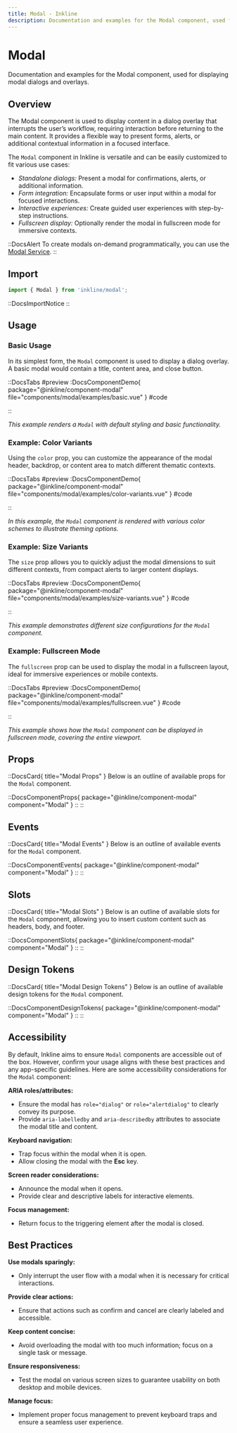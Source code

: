 ```yaml
---
title: Modal - Inkline
description: Documentation and examples for the Modal component, used for displaying modal dialogs and overlays.
---
```


# Modal

Documentation and examples for the Modal component, used for displaying modal dialogs and overlays.

## Overview

The Modal component is used to display content in a dialog overlay that interrupts the user’s workflow, requiring interaction before returning to the main content. It provides a flexible way to present forms, alerts, or additional contextual information in a focused interface.

The `Modal` component in Inkline is versatile and can be easily customized to fit various use cases:
- *Standalone dialogs:* Present a modal for confirmations, alerts, or additional information.
- *Form integration:* Encapsulate forms or user input within a modal for focused interactions.
- *Interactive experiences:* Create guided user experiences with step-by-step instructions.
- *Fullscreen display:* Optionally render the modal in fullscreen mode for immersive contexts.

::DocsAlert
To create modals on-demand programmatically, you can use the [Modal Service](/docs/services/modal).
::

## Import

```ts
import { Modal } from 'inkline/modal';
```

::DocsImportNotice
::

## Usage

### Basic Usage

In its simplest form, the `Modal` component is used to display a dialog overlay. A basic modal would contain a title, content area, and close button.

::DocsTabs
#preview
:DocsComponentDemo{ package="@inkline/component-modal" file="components/modal/examples/basic.vue" }
#code
<!-- :DocsCode{ package="@inkline/component-modal" file="components/modal/examples/basic.vue" } -->
::

*This example renders a `Modal` with default styling and basic functionality.*

### Example: Color Variants

Using the `color` prop, you can customize the appearance of the modal header, backdrop, or content area to match different thematic contexts.

::DocsTabs
#preview
:DocsComponentDemo{ package="@inkline/component-modal" file="components/modal/examples/color-variants.vue" }
#code
<!-- :DocsCode{ package="@inkline/component-modal" file="components/modal/examples/color-variants.vue" } -->
::

*In this example, the `Modal` component is rendered with various color schemes to illustrate theming options.*

### Example: Size Variants

The `size` prop allows you to quickly adjust the modal dimensions to suit different contexts, from compact alerts to larger content displays.

::DocsTabs
#preview
:DocsComponentDemo{ package="@inkline/component-modal" file="components/modal/examples/size-variants.vue" }
#code
<!-- :DocsCode{ package="@inkline/component-modal" file="components/modal/examples/size-variants.vue" } -->
::

*This example demonstrates different size configurations for the `Modal` component.*

### Example: Fullscreen Mode

The `fullscreen` prop can be used to display the modal in a fullscreen layout, ideal for immersive experiences or mobile contexts.

::DocsTabs
#preview
:DocsComponentDemo{ package="@inkline/component-modal" file="components/modal/examples/fullscreen.vue" }
#code
<!-- :DocsCode{ package="@inkline/component-modal" file="components/modal/examples/fullscreen.vue" } -->
::

*This example shows how the `Modal` component can be displayed in fullscreen mode, covering the entire viewport.*

## Props

::DocsCard{ title="Modal Props" }
Below is an outline of available props for the `Modal` component.

::DocsComponentProps{ package="@inkline/component-modal" component="Modal" }
::
::

## Events

::DocsCard{ title="Modal Events" }
Below is an outline of available events for the `Modal` component.

::DocsComponentEvents{ package="@inkline/component-modal" component="Modal" }
::
::

## Slots

::DocsCard{ title="Modal Slots" }
Below is an outline of available slots for the `Modal` component, allowing you to insert custom content such as headers, body, and footer.

::DocsComponentSlots{ package="@inkline/component-modal" component="Modal" }
::
::

## Design Tokens

::DocsCard{ title="Modal Design Tokens" }
Below is an outline of available design tokens for the `Modal` component.

::DocsComponentDesignTokens{ package="@inkline/component-modal" component="Modal" }
::
::

## Accessibility

By default, Inkline aims to ensure `Modal` components are accessible out of the box. However, confirm your usage aligns with these best practices and any app-specific guidelines. Here are some accessibility considerations for the `Modal` component:

**ARIA roles/attributes:**
- Ensure the modal has `role="dialog"` or `role="alertdialog"` to clearly convey its purpose.
- Provide `aria-labelledby` and `aria-describedby` attributes to associate the modal title and content.

**Keyboard navigation:**
- Trap focus within the modal when it is open.
- Allow closing the modal with the **Esc** key.

**Screen reader considerations:**
- Announce the modal when it opens.
- Provide clear and descriptive labels for interactive elements.

**Focus management:**
- Return focus to the triggering element after the modal is closed.

## Best Practices

**Use modals sparingly:** 
- Only interrupt the user flow with a modal when it is necessary for critical interactions.

**Provide clear actions:** 
- Ensure that actions such as confirm and cancel are clearly labeled and accessible.

**Keep content concise:** 
- Avoid overloading the modal with too much information; focus on a single task or message.

**Ensure responsiveness:** 
- Test the modal on various screen sizes to guarantee usability on both desktop and mobile devices.

**Manage focus:** 
- Implement proper focus management to prevent keyboard traps and ensure a seamless user experience.
